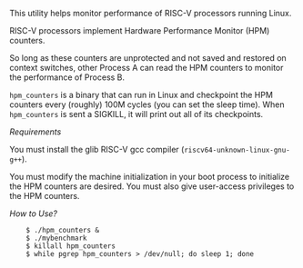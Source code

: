 This utility helps monitor performance of RISC-V processors running Linux.

RISC-V processors implement Hardware Performance Monitor (HPM) counters.

So long as these counters are unprotected and not saved and restored on context
switches, other Process A can read the HPM counters to monitor the performance
of Process B. 

`hpm_counters` is a binary that can run in Linux and checkpoint the HPM counters
every (roughly) 100M cycles (you can set the sleep time). When `hpm_counters` is
sent a SIGKILL, it will print out all of its checkpoints.

*Requirements*

You must install the glib RISC-V gcc compiler (`riscv64-unknown-linux-gnu-g++`).

You must modify the machine initialization in your boot process to initialize
the HPM counters are desired. You must also give user-access privileges to the
HPM counters.


*How to Use?*

````
    $ ./hpm_counters &
    $ ./mybenchmark
    $ killall hpm_counters
    $ while pgrep hpm_counters > /dev/null; do sleep 1; done
````


